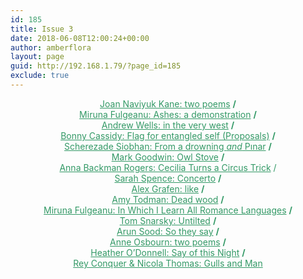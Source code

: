 ```yaml
---
id: 185
title: Issue 3
date: 2018-06-08T12:00:24+00:00
author: amberflora
layout: page
guid: http://192.168.1.79/?page_id=185
exclude: true
---
```

<p style="text-align: center;">
  <span style="color: #339966;"><a style="color: #339966;" href="/issues/issue-3/joan-naviyuk-kane-two-poems/">Joan Naviyuk Kane: two poems</a> <strong>/</strong></span><br /> <span style="color: #339966;"><a style="color: #339966;" href="/issues/issue-3/miruna-fulgeanu-ashes/">Miruna Fulgeanu: Ashes: a demonstration</a> <strong>/</strong></span><br /> <span style="color: #339966;"><a style="color: #339966;" href="/issues/issue-3/andrew-wells-in-the-very-west/">Andrew Wells: in the very west</a> <strong>/</strong></span><br /> <span style="color: #339966;"><a style="color: #339966;" href="/issues/issue-3/bonny-cassidy-flag-entangled-self/">Bonny Cassidy: Flag for entangled self (Proposals)</a> <strong>/</strong></span><br /> <span style="color: #339966;"><a style="color: #339966;" href="/issues/issue-3/scherezade-siobhan-two-poems/">Scherezade Siobhan: From a drowning <em>and</em> Pınar</a> <strong>/</strong></span><br /> <span style="color: #339966;"><a style="color: #339966;" href="/issues/issue-3/mark-goodwin-owl-stove/">Mark Goodwin: Owl Stove</a> <strong>/<br /> </strong><a style="color: #339966;" href="/issues/issue-3/anna-backman-rogers-cecilia/">Anna Backman Rogers: Cecilia Turns a Circus Trick</a> /</span><br /> <span style="color: #339966;"><a style="color: #339966;" href="/issues/issue-3/sarah-spence-concerto/">Sarah Spence: Concerto</a> <strong>/</strong></span><br /> <span style="color: #339966;"><a style="color: #339966;" href="/issues/issue-3/alex-grafen-like/">Alex Grafen: like</a> <strong>/</strong></span><br /> <span style="color: #339966;"><a style="color: #339966;" href="/issues/issue-3/amy-todman-dead-wood/">Amy Todman: Dead wood</a> <strong>/</strong></span><br /> <span style="color: #339966;"><a style="color: #339966;" href="/issues/issue-3/miruna-fulgeanu-in-which-i-learn/">Miruna Fulgeanu: In Which I Learn All Romance Languages</a> <strong>/</strong></span><br /> <span style="color: #339966;"><a style="color: #339966;" href="/issues/issue-3/tom-snarsky-untilted/">Tom Snarsky: Untilted</a> <strong>/</strong></span><br /> <span style="color: #339966;"><a style="color: #339966;" href="/issues/issue-3/arun-sood-so-they-say/">Arun Sood: So they say</a> <strong>/</strong></span><br /> <span style="color: #339966;"><a style="color: #339966;" href="/issues/issue-3/anne-osbourn-two-poems/">Anne Osbourn: two poems</a> <strong>/</strong></span><br /> <span style="color: #339966;"><a style="color: #339966;" href="/issues/issue-3/heather-odonnell-say-of-this-night/">Heather O&#8217;Donnell: Say of this Night</a> <strong>/</strong></span><br /> <span style="color: #339966;"><a style="color: #339966;" href="/issues/issue-3/rey-conquer-nicola-thomas-gulls/">Rey Conquer & Nicola Thomas: Gulls and Man</a></span>
</p>
